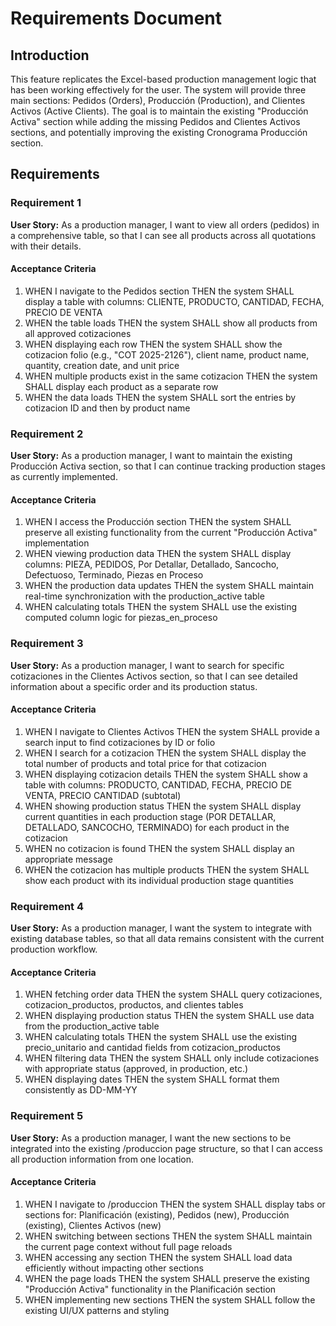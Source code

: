 # Requirements Document

## Introduction

This feature replicates the Excel-based production management logic that has been working effectively for the user. The system will provide three main sections: Pedidos (Orders), Producción (Production), and Clientes Activos (Active Clients). The goal is to maintain the existing "Producción Activa" section while adding the missing Pedidos and Clientes Activos sections, and potentially improving the existing Cronograma Producción section.

## Requirements

### Requirement 1

**User Story:** As a production manager, I want to view all orders (pedidos) in a comprehensive table, so that I can see all products across all quotations with their details.

#### Acceptance Criteria

1. WHEN I navigate to the Pedidos section THEN the system SHALL display a table with columns: CLIENTE, PRODUCTO, CANTIDAD, FECHA, PRECIO DE VENTA
2. WHEN the table loads THEN the system SHALL show all products from all approved cotizaciones
3. WHEN displaying each row THEN the system SHALL show the cotizacion folio (e.g., "COT 2025-2126"), client name, product name, quantity, creation date, and unit price
4. WHEN multiple products exist in the same cotizacion THEN the system SHALL display each product as a separate row
5. WHEN the data loads THEN the system SHALL sort the entries by cotizacion ID and then by product name

### Requirement 2

**User Story:** As a production manager, I want to maintain the existing Producción Activa section, so that I can continue tracking production stages as currently implemented.

#### Acceptance Criteria

1. WHEN I access the Producción section THEN the system SHALL preserve all existing functionality from the current "Producción Activa" implementation
2. WHEN viewing production data THEN the system SHALL display columns: PIEZA, PEDIDOS, Por Detallar, Detallado, Sancocho, Defectuoso, Terminado, Piezas en Proceso
3. WHEN the production data updates THEN the system SHALL maintain real-time synchronization with the production_active table
4. WHEN calculating totals THEN the system SHALL use the existing computed column logic for piezas_en_proceso

### Requirement 3

**User Story:** As a production manager, I want to search for specific cotizaciones in the Clientes Activos section, so that I can see detailed information about a specific order and its production status.

#### Acceptance Criteria

1. WHEN I navigate to Clientes Activos THEN the system SHALL provide a search input to find cotizaciones by ID or folio
2. WHEN I search for a cotizacion THEN the system SHALL display the total number of products and total price for that cotizacion
3. WHEN displaying cotizacion details THEN the system SHALL show a table with columns: PRODUCTO, CANTIDAD, FECHA, PRECIO DE VENTA, PRECIO CANTIDAD (subtotal)
4. WHEN showing production status THEN the system SHALL display current quantities in each production stage (POR DETALLAR, DETALLADO, SANCOCHO, TERMINADO) for each product in the cotizacion
5. WHEN no cotizacion is found THEN the system SHALL display an appropriate message
6. WHEN the cotizacion has multiple products THEN the system SHALL show each product with its individual production stage quantities

### Requirement 4

**User Story:** As a production manager, I want the system to integrate with existing database tables, so that all data remains consistent with the current production workflow.

#### Acceptance Criteria

1. WHEN fetching order data THEN the system SHALL query cotizaciones, cotizacion_productos, productos, and clientes tables
2. WHEN displaying production status THEN the system SHALL use data from the production_active table
3. WHEN calculating totals THEN the system SHALL use the existing precio_unitario and cantidad fields from cotizacion_productos
4. WHEN filtering data THEN the system SHALL only include cotizaciones with appropriate status (approved, in production, etc.)
5. WHEN displaying dates THEN the system SHALL format them consistently as DD-MM-YY

### Requirement 5

**User Story:** As a production manager, I want the new sections to be integrated into the existing /produccion page structure, so that I can access all production information from one location.

#### Acceptance Criteria

1. WHEN I navigate to /produccion THEN the system SHALL display tabs or sections for: Planificación (existing), Pedidos (new), Producción (existing), Clientes Activos (new)
2. WHEN switching between sections THEN the system SHALL maintain the current page context without full page reloads
3. WHEN accessing any section THEN the system SHALL load data efficiently without impacting other sections
4. WHEN the page loads THEN the system SHALL preserve the existing "Producción Activa" functionality in the Planificación section
5. WHEN implementing new sections THEN the system SHALL follow the existing UI/UX patterns and styling